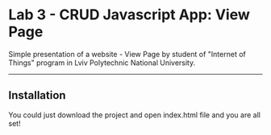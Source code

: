 # Lab 3 - CRUD Javascript App: View Page
Simple presentation of a website - View Page by student of "Internet of Things" program in Lviv Polytechnic National University.

---

## Installation
You could just download the project and open index.html file and you are all set!

